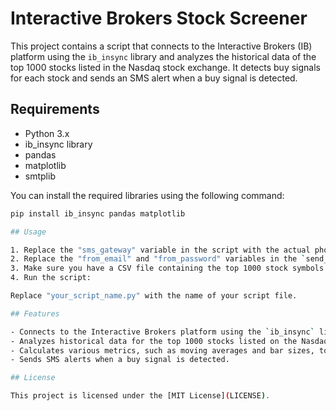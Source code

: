 # Interactive Brokers Stock Screener

This project contains a script that connects to the Interactive Brokers (IB) platform using the `ib_insync` library and analyzes the historical data of the top 1000 stocks listed in the Nasdaq stock exchange. It detects buy signals for each stock and sends an SMS alert when a buy signal is detected.

## Requirements

- Python 3.x
- ib_insync library
- pandas
- matplotlib
- smtplib

You can install the required libraries using the following command:

```bash
pip install ib_insync pandas matplotlib

## Usage

1. Replace the "sms_gateway" variable in the script with the actual phone number and SMS gateway you wish to use.
2. Replace the "from_email" and "from_password" variables in the `send_email_to_sms` function with your Gmail email address and app password, respectively.
3. Make sure you have a CSV file containing the top 1000 stock symbols from the Nasdaq stock exchange, and update the path to the file in the `stocks_df` variable in the script.
4. Run the script:

Replace "your_script_name.py" with the name of your script file.

## Features

- Connects to the Interactive Brokers platform using the `ib_insync` library.
- Analyzes historical data for the top 1000 stocks listed on the Nasdaq stock exchange.
- Calculates various metrics, such as moving averages and bar sizes, to detect buy signals.
- Sends SMS alerts when a buy signal is detected.

## License

This project is licensed under the [MIT License](LICENSE).
